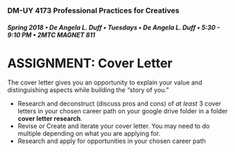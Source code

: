 ### DM-UY 4173 Professional Practices for Creatives
##### Spring 2018 • De Angela L. Duff • Tuesdays • De Angela L. Duff • 5:30 - 9:10 PM • 2MTC MAGNET 811

# ASSIGNMENT: Cover Letter

The cover letter gives you an opportunity to explain your value and distinguishing aspects while building the “story of you.”

* Research and deconstruct (discuss pros and cons) of _at least_ 3 cover letters in your chosen career path on your google drive folder in a folder **cover letter research**.
* Revise or Create and iterate your cover letter. You may need to do multiple depending on what you are applying for.
* Research and apply for opportunities in your chosen career path


